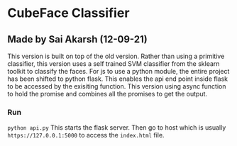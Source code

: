 # CubeFace Classifier
## Made by Sai Akarsh (12-09-21)
This version is built on top of the old version. Rather than using a primitive classifier, this version uses a self trained SVM classifier from the sklearn toolkit to classify the faces. For js to use a python module, the entire project has been shifted to python flask. This enables the api end point inside flask to be accessed by the exisiting function. This version using async function to hold the promise and combines all the promises to get the output.

### Run
`python api.py`
This starts the flask server.
Then go to host which is usually `https://127.0.0.1:5000` to access the `index.html` file.
